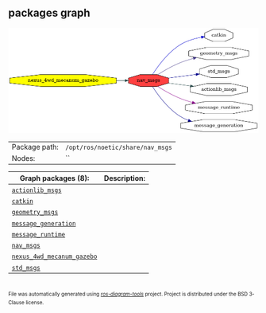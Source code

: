 <!--
File was automatically generated using 'ros-diagram-tools' project.
Project is distributed under the BSD 3-Clause license.
-->

## packages graph

[![nav_msgs](nav_msgs.png "nav_msgs")](nav_msgs.png)

|     |     |
| --- | --- |
| Package path: | `/opt/ros/noetic/share/nav_msgs` |
| Nodes: | `` |


| Graph packages (8): | Description: |
| ------------------- | ------------ |
| [`actionlib_msgs`](actionlib_msgs.md) |  |
| [`catkin`](catkin.md) |  |
| [`geometry_msgs`](geometry_msgs.md) |  |
| [`message_generation`](message_generation.md) |  |
| [`message_runtime`](message_runtime.md) |  |
| [`nav_msgs`](nav_msgs.md) |  |
| [`nexus_4wd_mecanum_gazebo`](nexus_4wd_mecanum_gazebo.md) |  |
| [`std_msgs`](std_msgs.md) |  |


</br>
<font size="1">
File was automatically generated using <a href="https://github.com/anetczuk/ros-diagram-tools"><i>ros-diagram-tools</i></a> project.
Project is distributed under the BSD 3-Clause license.
</font>
